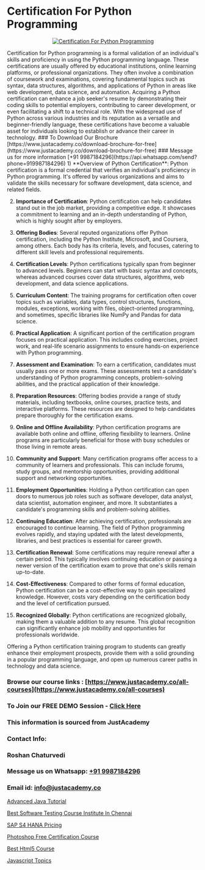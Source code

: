 # Certification For Python Programming

<p align="center">
  <a href="https://justacademy.co/course-detail/python-training">
    <img src="https://justacademy.co/storage2/course_image/1709713400_course_image.webp" alt="Certification For Python Programming">
  </a>
</p>
Certification for Python programming is a formal validation of an individual's skills and proficiency in using the Python programming language. These certifications are usually offered by educational institutions, online learning platforms, or professional organizations. They often involve a combination of coursework and examinations, covering fundamental topics such as syntax, data structures, algorithms, and applications of Python in areas like web development, data science, and automation. Acquiring a Python certification can enhance a job seeker's resume by demonstrating their coding skills to potential employers, contributing to career development, or even facilitating a shift to a technical role. With the widespread use of Python across various industries and its reputation as a versatile and beginner-friendly language, these certifications have become a valuable asset for individuals looking to establish or advance their career in technology.
### To Download Our Brochure [https://www.justacademy.co/download-brochure-for-free](https://www.justacademy.co/download-brochure-for-free)
### Message us for more information [+91 9987184296](https://api.whatsapp.com/send?phone=919987184296)
1) **Overview of Python Certification**: Python certification is a formal credential that verifies an individual's proficiency in Python programming. It's offered by various organizations and aims to validate the skills necessary for software development, data science, and related fields.

2) **Importance of Certification**: Python certification can help candidates stand out in the job market, providing a competitive edge. It showcases a commitment to learning and an in-depth understanding of Python, which is highly sought after by employers.

3) **Offering Bodies**: Several reputed organizations offer Python certification, including the Python Institute, Microsoft, and Coursera, among others. Each body has its criteria, levels, and focuses, catering to different skill levels and professional requirements.

4) **Certification Levels**: Python certifications typically span from beginner to advanced levels. Beginners can start with basic syntax and concepts, whereas advanced courses cover data structures, algorithms, web development, and data science applications.

5) **Curriculum Content**: The training programs for certification often cover topics such as variables, data types, control structures, functions, modules, exceptions, working with files, object-oriented programming, and sometimes, specific libraries like NumPy and Pandas for data science.

6) **Practical Application**: A significant portion of the certification program focuses on practical application. This includes coding exercises, project work, and real-life scenario assignments to ensure hands-on experience with Python programming.

7) **Assessment and Examination**: To earn a certification, candidates must usually pass one or more exams. These assessments test a candidate's understanding of Python programming concepts, problem-solving abilities, and the practical application of their knowledge.

8) **Preparation Resources**: Offering bodies provide a range of study materials, including textbooks, online courses, practice tests, and interactive platforms. These resources are designed to help candidates prepare thoroughly for the certification exams.

9) **Online and Offline Availability**: Python certification programs are available both online and offline, offering flexibility to learners. Online programs are particularly beneficial for those with busy schedules or those living in remote areas.

10) **Community and Support**: Many certification programs offer access to a community of learners and professionals. This can include forums, study groups, and mentorship opportunities, providing additional support and networking opportunities.

11) **Employment Opportunities**: Holding a Python certification can open doors to numerous job roles such as software developer, data analyst, data scientist, automation engineer, and more. It substantiates a candidate's programming skills and problem-solving abilities.

12) **Continuing Education**: After achieving certification, professionals are encouraged to continue learning. The field of Python programming evolves rapidly, and staying updated with the latest developments, libraries, and best practices is essential for career growth.

13) **Certification Renewal**: Some certifications may require renewal after a certain period. This typically involves continuing education or passing a newer version of the certification exam to prove that one's skills remain up-to-date.

14) **Cost-Effectiveness**: Compared to other forms of formal education, Python certification can be a cost-effective way to gain specialized knowledge. However, costs vary depending on the certification body and the level of certification pursued.

15) **Recognized Globally**: Python certifications are recognized globally, making them a valuable addition to any resume. This global recognition can significantly enhance job mobility and opportunities for professionals worldwide.

Offering a Python certification training program to students can greatly enhance their employment prospects, provide them with a solid grounding in a popular programming language, and open up numerous career paths in technology and data science.

### Browse our course links : [https://www.justacademy.co/all-courses](https://www.justacademy.co/all-courses) 
### To Join our FREE DEMO Session - [Click Here](https://www.justacademy.co/register-for-course-demo)


### This information is sourced from JustAcademy
### Contact Info:
### Roshan Chaturvedi
### Message us on Whatsapp: [+91 9987184296](https://api.whatsapp.com/send?phone=919987184296)
### Email id: [info@justacademy.co](mailto:info@justacademy.co)
                
[Advanced Java Tutorial](https://www.linkedin.com/pulse/advanced-java-tutorial-justacademy-kolkata-yd9ze?trackingId=fiPIdJquzOnckEuxZxp1OA%3D%3D&lipi=urn%3Ali%3Apage%3Ad_flagship3_company_admin%3B57ggr4WVTUuBeEA%2FxPy55A%3D%3D)

[Best Software Testing Course Institute In Chennai](https://www.linkedin.com/pulse/best-software-testing-course-institute-chennai-uwoyc?trackingId=3sq1XjH7OoaoHF2%2BUru%2BEQ%3D%3D&lipi=urn%3Ali%3Apage%3Ad_flagship3_company_admin%3BzThijShxRS6J0WzPkYT7Lg%3D%3D)

[SAP S4 HANA Pricing](https://medium.com/@kamblerajas684/sap-s4-hana-pricing-a3d42432ffda)

[Photoshop Free Certification Course](https://medium.com/@AkashSingh2052/photoshop-free-certification-course-e78455f2fa9b)

[Best Html5 Course](https://justacademyin.github.io/justacademy/best-html5-course)

[Javascript Topics](https://justacademyin.github.io/justacademy/javascript-topics)

